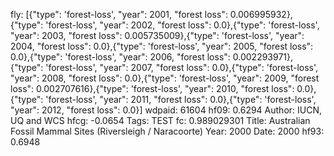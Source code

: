fly: [{"type": 'forest-loss', "year": 2001, "forest loss": 0.006995932},{"type": 'forest-loss', "year": 2002, "forest loss": 0.0},{"type": 'forest-loss', "year": 2003, "forest loss": 0.005735009},{"type": 'forest-loss', "year": 2004, "forest loss": 0.0},{"type": 'forest-loss', "year": 2005, "forest loss": 0.0},{"type": 'forest-loss', "year": 2006, "forest loss": 0.002293971},{"type": 'forest-loss', "year": 2007, "forest loss": 0.0},{"type": 'forest-loss', "year": 2008, "forest loss": 0.0},{"type": 'forest-loss', "year": 2009, "forest loss": 0.002707616},{"type": 'forest-loss', "year": 2010, "forest loss": 0.0},{"type": 'forest-loss', "year": 2011, "forest loss": 0.0},{"type": 'forest-loss', "year": 2012, "forest loss": 0.0}]
wdpaid: 61604
hf09: 0.6294
Author: IUCN, UQ and WCS
hfcg: -0.0654
Tags: TEST
fc: 0.989029301
Title: Australian Fossil Mammal Sites (Riversleigh / Naracoorte)
Year: 2000
Date: 2000
hf93: 0.6948
